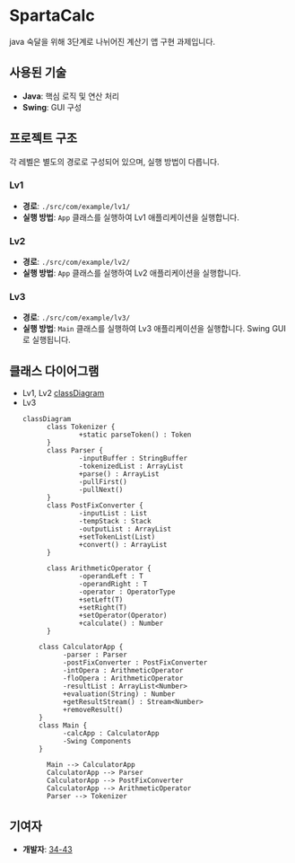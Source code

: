 # SpartaCalc

java 숙달을 위해 3단계로 나뉘어진 계산기 앱 구현 과제입니다.

## 사용된 기술
- **Java**: 핵심 로직 및 연산 처리
- **Swing**: GUI 구성

## 프로젝트 구조
각 레벨은 별도의 경로로 구성되어 있으며, 실행 방법이 다릅니다.

### Lv1
- **경로**: `./src/com/example/lv1/`
- **실행 방법**: `App` 클래스를 실행하여 Lv1 애플리케이션을 실행합니다.

### Lv2
- **경로**: `./src/com/example/lv2/`
- **실행 방법**: `App` 클래스를 실행하여 Lv2 애플리케이션을 실행합니다.

### Lv3
- **경로**: `./src/com/example/lv3/`
- **실행 방법**: `Main` 클래스를 실행하여 Lv3 애플리케이션을 실행합니다. Swing GUI로 실행됩니다.

## 클래스 다이어그램
- Lv1, Lv2
  [classDiagram]()
- Lv3
  ```mermaid
  classDiagram
  		class Tokenizer {
  				+static parseToken() : Token
  		}
  		class Parser {
  				-inputBuffer : StringBuffer
  				-tokenizedList : ArrayList
  				+parse() : ArrayList
  				-pullFirst()
  				-pullNext()
  		}
  		class PostFixConverter {
  				-inputList : List
  				-tempStack : Stack
  				-outputList : ArrayList
  				+setTokenList(List)
  				+convert() : ArrayList
  		}
  		
  		class ArithmeticOperator {
  				-operandLeft : T
  				-operandRight : T
  				-operator : OperatorType
  				+setLeft(T)
  				+setRight(T)
  				+setOperator(Operator)
  				+calculate() : Number
  		}
  		
      class CalculatorApp {
  		    -parser : Parser 
  		    -postFixConverter : PostFixConverter
  		    -intOpera : ArithmeticOperator
  		    -floOpera : ArithmeticOperator
  		    -resultList : ArrayList<Number>
  		    +evaluation(String) : Number
  		    +getResultStream() : Stream<Number>
  		    +removeResult()
      }
      class Main {
  		    -calcApp : CalculatorApp
  		    -Swing Components
      }
  
  		Main --> CalculatorApp
  		CalculatorApp --> Parser
  		CalculatorApp --> PostFixConverter
  		CalculatorApp --> ArithmeticOperator
  		Parser --> Tokenizer
  ```

## 기여자
- **개발자**: [34-43](https://github.com/34-43)

